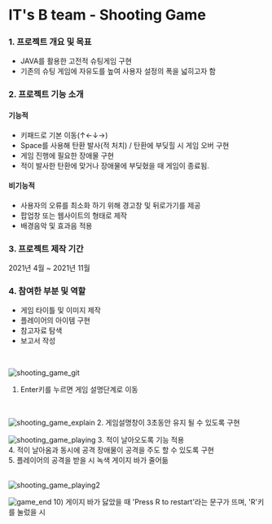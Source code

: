 # IT's B team - Shooting Game


### 1. 프로젝트 개요 및 목표
- JAVA를 활용한 고전적 슈팅게임 구현
- 기존의 슈팅 게임에 자유도를 높여 사용자 설정의 폭을 넓히고자 함



### 2. 프로젝트 기능 소개
#### 기능적
- 키패드로 기본 이동(↑←↓→)
- Space를 사용해 탄환 발사(적 처치) / 탄환에 부딪힐 시 게임 오버 구현
- 게임 진행에 필요한 장애물 구현
- 적이 발사한 탄환에 맞거나 장애물에 부딪혔을 때 게임이 종료됨.


#### 비기능적
- 사용자의 오류를 최소화 하기 위해 경고창 및 뒤로가기를 제공
- 팝업창 또는 웹사이트의 형태로 제작
- 배경음악 및 효과음 적용



### 3. 프로젝트 제작 기간
2021년 4월 ~ 2021년 11월



### 4. 참여한 부분 및 역할
- 게임 타이틀 및 이미지 제작
- 플레이어의 아이템 구현
- 참고자료 탐색
- 보고서 작성
<br>

![shooting_game_git](https://user-images.githubusercontent.com/115795005/210363465-f6d70f08-dc41-4e37-b75a-5f0780f97e90.png)
1. Enter키를 누르면 게임 설명단계로 이동
<br>
    

![shooting_game_explain](https://user-images.githubusercontent.com/115795005/210366111-97206da6-3ed4-482e-8a1a-bbedbafa54ce.png)
2. 게임설명창이 3초동안 유지 될 수 있도록 구현
<br>



![shooting_game_playing](https://user-images.githubusercontent.com/115795005/210367272-91386c06-f15f-4d7f-b1df-3f94cda80d74.png)
3. 적이 날아오도록 기능 적용 <br>
4. 적이 날아옴과 동시에 공격 장애물이 공격을 주도 할 수 있도록 구현 <br>
5. 플레이어의 공격을 받을 시 녹색 게이지 바가 줄어듦 <br>
<br>



![shooting_game_playing2](https://user-images.githubusercontent.com/115795005/210369043-aed10cf9-2c14-4482-944c-6519f82ce19b.png)




![game_end](https://user-images.githubusercontent.com/115795005/210369091-467ffa41-6c18-472a-b0b2-a5cb7bc4e525.png)
10) 게이지 바가 닳았을 때 'Press R to restart'라는 문구가 뜨며, 'R'키를 눌렀을 시 
